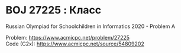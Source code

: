 # BOJ 27225 : Класс  
Russian Olympiad for Schoolchildren in Informatics 2020 - Problem A  
  
Problem: https://www.acmicpc.net/problem/27225  
Code (C2x): https://www.acmicpc.net/source/54809202  
